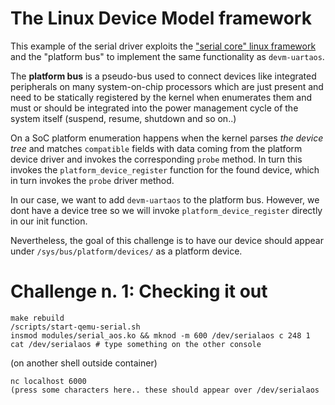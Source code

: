 # The Linux Device Model framework

This example of the serial driver exploits the
["serial core" linux framework](https://www.kernel.org/doc/Documentation/serial/driver)
and the "platform bus" to implement the same functionality as `devm-uartaos`.

The **platform bus** is a pseudo-bus used to connect devices like integrated
peripherals on many system-on-chip processors which are just present and need to
be statically registered by the kernel when enumerates them and must or should
be integrated into the power management cycle of the system itself (suspend,
resume, shutdown and so on..)

On a SoC platform enumeration happens when the kernel parses _the device tree_
and matches `compatible` fields with data coming from the platform device driver
and invokes the corresponding `probe` method. In turn this invokes the
`platform_device_register` function for the found device, which in turn invokes
the `probe` driver method.

In our case, we want to add `devm-uartaos` to the platform bus. However, we dont
have a device tree so we will invoke `platform_device_register` directly in our
init function.

Nevertheless, the goal of this challenge is to have our device should appear
under `/sys/bus/platform/devices/` as a platform device.

# Challenge n. 1: Checking it out

```
make rebuild
/scripts/start-qemu-serial.sh
insmod modules/serial_aos.ko && mknod -m 600 /dev/serialaos c 248 1
cat /dev/serialaos # type something on the other console
```

(on another shell outside container)

```
nc localhost 6000
(press some characters here.. these should appear over /dev/serialaos
```
